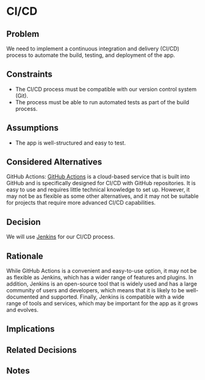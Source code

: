 # CI/CD

## Problem

We need to implement a continuous integration and delivery (CI/CD) process to automate the build, testing, and deployment of the app.

## Constraints

- The CI/CD process must be compatible with our version control system (Git).
- The process must be able to run automated tests as part of the build process.

## Assumptions

- The app is well-structured and easy to test.

## Considered Alternatives

GitHub Actions: [GitHub Actions](https://github.com/features/actions) is a cloud-based service that is built into GitHub and is specifically designed for CI/CD with GitHub repositories.
It is easy to use and requires little technical knowledge to set up.
However, it may not be as flexible as some other alternatives, and it may not be suitable for projects that require more advanced CI/CD capabilities.

## Decision

We will use [Jenkins](https://www.jenkins.io/) for our CI/CD process.

## Rationale

While GitHub Actions is a convenient and easy-to-use option, it may not be as flexible as Jenkins, which has a wider range of features and plugins.
In addition, Jenkins is an open-source tool that is widely used and has a large community of users and developers, which means that it is likely to be well-documented and supported.
Finally, Jenkins is compatible with a wide range of tools and services, which may be important for the app as it grows and evolves.

## Implications

## Related Decisions

## Notes
